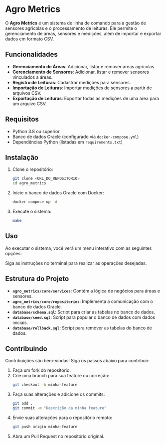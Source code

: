 # Agro Metrics

O **Agro Metrics** é um sistema de linha de comando para a gestão de sensores agrícolas e o processamento de leituras. Ele permite o gerenciamento de áreas, sensores e medições, além de importar e exportar dados em formato CSV.

## Funcionalidades

- **Gerenciamento de Áreas**: Adicionar, listar e remover áreas agrícolas.
- **Gerenciamento de Sensores**: Adicionar, listar e remover sensores vinculados a áreas.
- **Registro de Leituras**: Cadastrar medições para sensores.
- **Importação de Leituras**: Importar medições de sensores a partir de arquivos CSV.
- **Exportação de Leituras**: Exportar todas as medições de uma área para um arquivo CSV.

## Requisitos

- Python 3.8 ou superior
- Banco de dados Oracle (configurado via `docker-compose.yml`)
- Dependências Python (listadas em `requirements.txt`)

## Instalação

1. Clone o repositório:
   ```bash
   git clone <URL_DO_REPOSITORIO>
   cd agro_metrics
   ```

2. Inicie o banco de dados Oracle com Docker:
   ```bash
   docker-compose up -d
   ```

3. Execute o sistema:
   ```bash
   make
   ```

## Uso

Ao executar o sistema, você verá um menu interativo com as seguintes opções:

Siga as instruções no terminal para realizar as operações desejadas.

## Estrutura do Projeto

- **`agro_metrics/core/services`**: Contém a lógica de negócios para áreas e sensores.
- **`agro_metrics/core/repositories`**: Implementa a comunicação com o banco de dados Oracle.
- **`database/schema.sql`**: Script para criar as tabelas no banco de dados.
- **`database/seed.sql`**: Script para popular o banco de dados com dados iniciais.
- **`database/rollback.sql`**: Script para remover as tabelas do banco de dados.

## Contribuindo

Contribuições são bem-vindas! Siga os passos abaixo para contribuir:

1. Faça um fork do repositório.
2. Crie uma branch para sua feature ou correção:
   ```bash
   git checkout -b minha-feature
   ```
3. Faça suas alterações e adicione os commits:
   ```bash
   git add .
   git commit -m "Descrição da minha feature"
   ```
4. Envie suas alterações para o repositório remoto:
   ```bash
   git push origin minha-feature
   ```
5. Abra um Pull Request no repositório original.